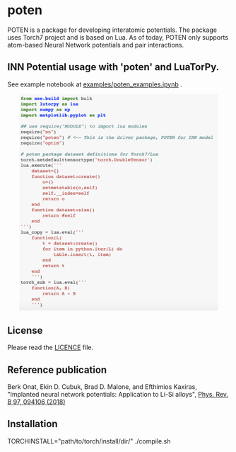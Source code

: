 # poten

POTEN is a package for developing interatomic potentials. The package uses Torch7 project and is based on Lua. As of today, POTEN only supports atom-based Neural Network potentials and pair interactions.

## INN Potential usage with 'poten' and LuaTorPy.

See example notebook at [examples/poten_examples.ipynb](https://github.com/berkonat/poten/tree/master/examples/poten_examples.ipynb) .

<p align="center">
  <img src="https://github.com/berkonat/poten/blob/master/luatorpy-INN.png?raw=true" width="450" title="INN-LuaTorPy">
</p>

## License

Please read the [LICENCE](LICENSE) file.

## Reference publication

Berk Onat, Ekin D. Cubuk, Brad D. Malone, and Efthimios Kaxiras, "Implanted neural network potentials: Application to Li-Si alloys", [Phys. Rev. B 97, 094106 (2018)](https://journals.aps.org/prb/abstract/10.1103/PhysRevB.97.094106)

## Installation

TORCHINSTALL="path/to/torch/install/dir/" ./compile.sh
